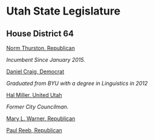 # Utah State Legislature

## House District 64

[Norm Thurston, Republican](/profiles/HD64_normThurston.md)

*Incumbent Since January 2015.*

[Daniel Craig, Democrat](/profiles/HD64_danielCraig.md)

*Graduated from BYU with a degree in Linguistics in 2012*

[Hal Miller, United Utah](/profiles/HD64_halMiller.md)

*Former City Councilman.*

[Mary L. Warner, Republican](/profiles/HD64_maryWarner.md)

[Paul Reeb, Republican](/profiles/HD64_paulReeb.md)
